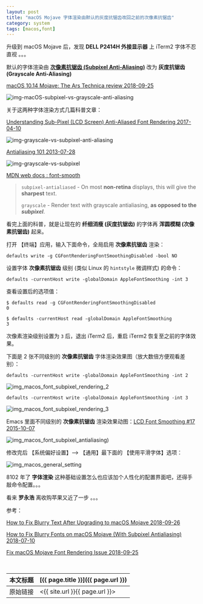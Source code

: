 ```yaml
---
layout: post
title: "macOS Mojave 字体渲染由默认的灰度抗锯齿改回之前的次像素抗锯齿"
category: system
tags: [macos,font]
---
```


升级到 macOS Mojave 后，发现 **DELL P2414H 外接显示器** 上 iTerm2 字体不忍直视 。。。

默认的字体渲染由 **[次像素抗锯齿 (Subpixel Anti-Aliasing)](https://en.wikipedia.org/wiki/Subpixel_rendering)** 改为 **灰度抗锯齿 (Grayscale Anti-Aliasing)**

[macOS 10.14 Mojave: The Ars Technica review 2018-09-25](https://arstechnica.com/features/2018/09/macos-10-14-mojave-the-ars-technica-review/12/#h3)

![img-macOS-subpixel-vs-grayscale-anti-aliasing](https://i.imgur.com/m1j61ww.png "A slide from Apple's WWDC presentation highlighting the end of subpixel rendering")

关于这两种字体渲染方式几篇科普文章：

[Understanding Sub-Pixel (LCD Screen) Anti-Aliased Font Rendering 2017-04-10](http://alienryderflex.com/sub_pixel/)

![img-grayscale-vs-subpixel-anti-aliasing](https://i.imgur.com/OFUtYaK.png)

[Antialiasing 101 2013-07-28](https://www.html5rocks.com/en/tutorials/internals/antialiasing-101/)

![img-grayscale-vs-subpixel](https://www.html5rocks.com/static/images/tutorials/antialiasing-101/beforeafter.png)

[MDN web docs : font-smooth](https://developer.mozilla.org/en-US/docs/Web/CSS/font-smooth)

> `subpixel-antialiased` - On most **non-retina** displays, this will give the **sharpest** text.
>
> `grayscale` - Render text with grayscale antialiasing, **as opposed to the *subpixel***.

看完上面的科普，就是让现在的 **纤细消瘦 (灰度抗锯齿)** 的字体再 **浑圆模糊 (次像素抗锯齿)** 起来。

打开 【终端】应用，输入下面命令，全局启用 **次像素抗锯齿** 渲染：

    defaults write -g CGFontRenderingFontSmoothingDisabled -bool NO

设置字体 **次像素抗锯齿** 级别 (类似 Linux 的 `hintstyle` 微调样式) 的命令：

    defaults -currentHost write -globalDomain AppleFontSmoothing -int 3

查看设置后的选项值：

    $ defaults read -g CGFontRenderingFontSmoothingDisabled
    0

    $ defaults -currentHost read -globalDomain AppleFontSmoothing
    3

次像素渲染级别设置为 `3` 后，退出 iTerm2 后，重启 iTerm2 恢复至之前的字体效果。

下面是 2 张不同级别的 **次像素抗锯齿** 字体渲染效果图（放大数倍方便观看差别）：

    defaults -currentHost write -globalDomain AppleFontSmoothing -int 2

![img_macos_font_subpixel_rendering_2](https://i.imgur.com/TeZUvHN.png)

    defaults -currentHost write -globalDomain AppleFontSmoothing -int 3

![img_macos_font_subpixel_rendering_3](https://i.imgur.com/i1rOdHm.png)

Emacs 里面不同级别的 **次像素抗锯齿** 渲染效果动图：[LCD Font Smoothing #17 2015-10-07](https://github.com/kevinSuttle/macOS-Defaults/issues/17#issuecomment-266633501)

![img_macos_font_subpixel_antialiasing)](https://cloud.githubusercontent.com/assets/22373193/21126920/85eb4e16-c0ef-11e6-9c24-bd87eefdfba4.gif)

修改完后 【系统偏好设置】——> 【通用】最下面的 【使用平滑字体】选项：

![img_macos_general_setting](https://i.imgur.com/QF35EvG.png)

8102 年了 **字体渲染** 这种基础设置怎么也应该加个人性化的配置界面吧，还得手敲命令配置。。。

看来 **罗永浩** 离收购苹果又近了一步 。。。

参考：

[How to Fix Blurry Text After Upgrading to macOS Mojave 2018-09-26](https://appletoolbox.com/2018/09/how-to-fix-blurry-text-after-upgrading-to-macos-mojave/)

[How to Fix Blurry Fonts on macOS Mojave (With Subpixel Antialiasing) 2018-07-10](https://www.howtogeek.com/358596/how-to-fix-blurry-fonts-on-macos-mojave-with-subpixel-antialiasing/)

[Fix macOS Mojave Font Rendering Issue 2018-09-25](https://ahmadawais.com/fix-macos-mojave-font-rendering-issue/)

<br/>

本文标题 | [{{ page.title }}]({{ page.url }})
-------- |:--------
原始链接 | <{{ site.url }}{{ page.url }}>
